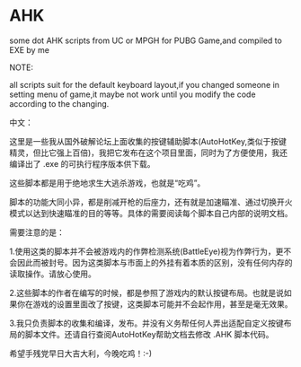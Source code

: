 # AHK
some dot AHK scripts from UC or MPGH for PUBG Game,and compiled to EXE by me

NOTE:

all scripts suit for the default keyboard layout,if you changed someone in setting menu of game,it maybe not work until you modify the code according to the changing.


中文：

这里是一些我从国外破解论坛上面收集的按键辅助脚本(AutoHotKey,类似于按键精灵，但比它强上百倍)，我把它发布在这个项目里面，同时为了方便使用，我还编译出了 .exe 的可执行程序版本供下载。

这些脚本都是用于绝地求生大逃杀游戏，也就是“吃鸡”。

脚本的功能大同小异，都是削减开枪的后座力，还有就是加速瞄准、通过切换开火模式以达到快速瞄准的目的等等。具体的需要阅读每个脚本自己内部的说明文档。

需要注意的是：

1.使用这类的脚本并不会被游戏内的作弊检测系统(BattleEye)视为作弊行为，更不会因此而被封号。因为这类脚本与市面上的外挂有着本质的区别，没有任何内存的读取操作。请放心使用。

2.这些脚本的作者在编写的时候，都是参照了游戏内的默认按键布局。也就是说如果你在游戏的设置里面改了按键，这类脚本可能并不会起作用，甚至是毫无效果。

3.我只负责脚本的收集和编译，发布。并没有义务帮任何人弄出适配自定义按键布局的脚本文件。还请自行查阅AutoHotKey帮助文档去修改 .AHK 脚本代码。

希望手残党早日大吉大利，今晚吃鸡！:-)